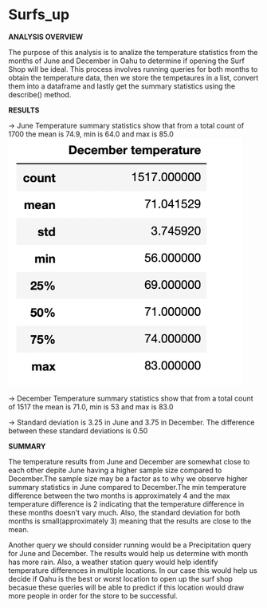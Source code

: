 # Surfs_up

**ANALYSIS OVERVIEW**

The purpose of this analysis is to analize the temperature statistics from the months of June and December in Oahu to determine if opening the Surf Shop will be ideal. This process involves running queries for both months to obtain the temperature data, then we store the tempetaures in a list, convert them into a dataframe and lastly get the summary statistics using the describe() method.

**RESULTS**

-> June Temperature summary statistics show that from a total count of 1700  the mean is 74.9, min is 64.0 and max is 85.0
![](Screen%20Shot%202021-06-27%20at%203.12.10%20PM.png)

-> December Temperature summary statistics show that from a total count of 1517 the mean is 71.0, min is 53 and max is 83.0

-> Standard deviation is 3.25 in June and 3.75 in December. The difference between these standard deviations is 0.50

**SUMMARY**

The temperature results from June and December are somewhat close to each other depite June having a higher sample size compared to December.The sample size may be a factor as to why we observe higher summary statistics in June compared to December.The min temperature difference between the two months is approximately 4 and the max temperature difference is 2 indicating that the temperature difference in these months doesn't vary much. Also, the standard deviation for both months is small(approximately 3) meaning that the results are close to the mean.

Another query we should consider running would be a Precipitation query for June and December. The results would help us determine with month has more rain.
Also, a weather station query would help identify temperature differences in multiple locations. In our case this would help us decide if Oahu is the best or worst location to open up the surf shop becasue these queries will be able to predict if this location would draw more people in order for the store to be successful.


